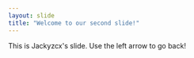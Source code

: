 ```yaml
---
layout: slide
title: "Welcome to our second slide!"
---
```

This is Jackyzcx's slide.
Use the left arrow to go back!
